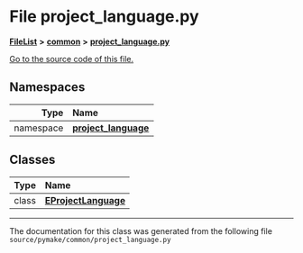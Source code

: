 
# File project\_language.py



[**FileList**](files.md) **>** [**common**](dir_3ab6d032c6cf1bbf53e47468d3941a46.md) **>** [**project\_language.py**](project__language_8py.md)

[Go to the source code of this file.](project__language_8py_source.md)












## Namespaces

| Type | Name |
| ---: | :--- |
| namespace | [**project\_language**](namespacepymake_1_1common_1_1project__language.md) <br> |

## Classes

| Type | Name |
| ---: | :--- |
| class | [**EProjectLanguage**](classpymake_1_1common_1_1project__language_1_1EProjectLanguage.md) <br> |














------------------------------
The documentation for this class was generated from the following file `source/pymake/common/project_language.py`
